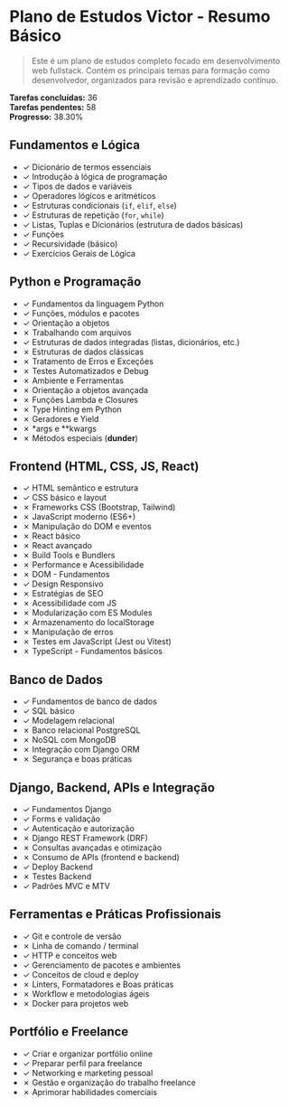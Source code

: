 # Plano de Estudos Victor - Resumo Básico
> Este é um plano de estudos completo focado em desenvolvimento web fullstack. Contém os principais temas para formação como desenvolvedor, organizados para revisão e aprendizado contínuo.

**Tarefas concluídas:** 36  
**Tarefas pendentes:** 58  
**Progresso:** 38.30%



## Fundamentos e Lógica
- ✓ Dicionário de termos essenciais
- ✓ Introdução à lógica de programação
- ✓ Tipos de dados e variáveis
- ✓ Operadores lógicos e aritméticos
- ✓ Estruturas condicionais (`if`, `elif`, `else`)
- ✓ Estruturas de repetição (`for`, `while`)
- ✓ Listas, Tuplas e Dicionários (estrutura de dados básicas)
- ✓ Funções
- ✓ Recursividade (básico)
- ✓ Exercícios Gerais de Lógica

## Python e Programação
- ✓ Fundamentos da linguagem Python
- ✓ Funções, módulos e pacotes
- ✓ Orientação a objetos
- ✗ Trabalhando com arquivos
- ✓ Estruturas de dados integradas (listas, dicionários, etc.)
- ✗ Estruturas de dados clássicas
- ✗ Tratamento de Erros e Exceções
- ✗ Testes Automatizados e Debug
- ✗ Ambiente e Ferramentas
- ✗ Orientação a objetos avançada
- ✗ Funções Lambda e Closures
- ✗ Type Hinting em Python
- ✗ Geradores e Yield
- ✗ *args e **kwargs
- ✗ Métodos especiais (__dunder__)

## Frontend (HTML, CSS, JS, React)
- ✓ HTML semântico e estrutura
- ✓ CSS básico e layout
- ✗ Frameworks CSS (Bootstrap, Tailwind)
- ✗ JavaScript moderno (ES6+)
- ✗ Manipulação do DOM e eventos
- ✗ React básico
- ✗ React avançado
- ✗ Build Tools e Bundlers
- ✗ Performance e Acessibilidade
- ✗ DOM - Fundamentos
- ✓ Design Responsivo
- ✗ Estratégias de SEO
- ✗ Acessibilidade com JS
- ✗ Modularização com ES Modules
- ✗ Armazenamento do localStorage
- ✗ Manipulação de erros
- ✗ Testes em JavaScript (Jest ou Vitest)
- ✗ TypeScript - Fundamentos básicos

## Banco de Dados
- ✓ Fundamentos de banco de dados
- ✓ SQL básico
- ✓ Modelagem relacional
- ✗ Banco relacional PostgreSQL
- ✗ NoSQL com MongoDB
- ✗ Integração com Django ORM
- ✗ Segurança e boas práticas

## Django, Backend, APIs e Integração
- ✓ Fundamentos Django
- ✓ Forms e validação
- ✓ Autenticação e autorização
- ✗ Django REST Framework (DRF)
- ✗ Consultas avançadas e otimização
- ✗ Consumo de APIs (frontend e backend)
- ✓ Deploy Backend
- ✗ Testes Backend
- ✓ Padrões MVC e MTV

## Ferramentas e Práticas Profissionais
- ✓ Git e controle de versão
- ✗ Linha de comando / terminal
- ✓ HTTP e conceitos web
- ✓ Gerenciamento de pacotes e ambientes
- ✓ Conceitos de cloud e deploy
- ✗ Linters, Formatadores e Boas práticas
- ✗ Workflow e metodologias ágeis
- ✗ Docker para projetos web

## Portfólio e Freelance
- ✓ Criar e organizar portfólio online
- ✓ Preparar perfil para freelance
- ✓ Networking e marketing pessoal
- ✗ Gestão e organização do trabalho freelance
- ✗ Aprimorar habilidades comerciais
